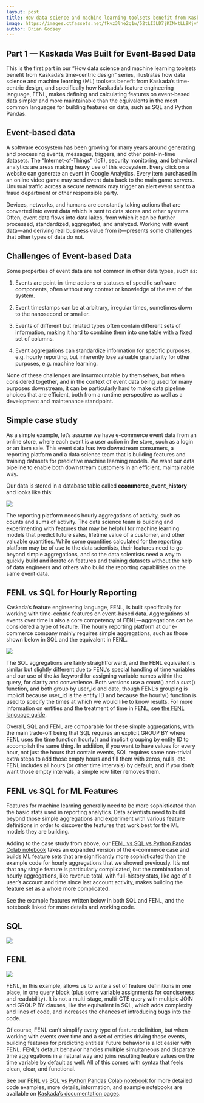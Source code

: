 ```yaml
---
layout: post
title: How data science and machine learning toolsets benefit from Kaskada’s time-centric design
image: https://images.ctfassets.net/fkvz3lhe2g1w/52tLI3LD7jKINxtLL9KjvM/55885af5d9f7eb35d5b8a95e4504a183/Screenshot_2022-12-05_at_2.28.47_PM.png?w=2880
author: Brian Godsey
---
```

## Part 1 — Kaskada Was Built for Event-Based Data

This is the first part in our “How data science and machine learning toolsets benefit from Kaskada’s time-centric design" series, illustrates how data science and machine learning (ML) toolsets benefit from Kaskada’s time-centric design, and specifically how Kaskada’s feature engineering language, FENL, makes defining and calculating features on event-based data simpler and more maintainable than the equivalents in the most common languages for building features on data, such as SQL and Python Pandas.

## Event-based data

A software ecosystem has been growing for many years around generating and processing events, messages, triggers, and other point-in-time datasets. The “Internet-of-Things” (IoT), security monitoring, and behavioral analytics are areas making heavy use of this ecosystem. Every click on a website can generate an event in Google Analytics. Every item purchased in an online video game may send event data back to the main game servers. Unusual traffic across a secure network may trigger an alert event sent to a fraud department or other responsible party.

Devices, networks, and humans are constantly taking actions that are converted into event data which is sent to data stores and other systems. Often, event data flows into data lakes, from which it can be further processed, standardized, aggregated, and analyzed. Working with event data—and deriving real business value from it—presents some challenges that other types of data do not.

## Challenges of Event-based Data

Some properties of event data are not common in other data types, such as:

1.  Events are point-in-time actions or statuses of specific software components, often without any context or knowledge of the rest of the system.
    
2.  Event timestamps can be at arbitrary, irregular times, sometimes down to the nanosecond or smaller.
    
3.  Events of different but related types often contain different sets of information, making it hard to combine them into one table with a fixed set of columns.
    
4.  Event aggregations can standardize information for specific purposes, e.g. hourly reporting, but inherently lose valuable granularity for other purposes, e.g. machine learning.
    

None of these challenges are insurmountable by themselves, but when considered together, and in the context of event data being used for many purposes downstream, it can be particularly hard to make data pipeline choices that are efficient, both from a runtime perspective as well as a development and maintenance standpoint.

## Simple case study

As a simple example, let’s assume we have e-commerce event data from an online store, where each event is a user action in the store, such as a login or an item sale. This event data has two downstream consumers, a reporting platform and a data science team that is building features and training datasets for predictive machine learning models. We want our data pipeline to enable both downstream customers in an efficient, maintainable way.

Our data is stored in a database table called  **ecommerce_event_history**  and looks like this:

![](https://images.ctfassets.net/fkvz3lhe2g1w/3ze26Z9iLvAI8wXcZiyTQO/81339f94a5219d1826265cfbf09c50e6/Screen_Shot_2022-08-11_at_2.31.07_PM.png)

The reporting platform needs hourly aggregations of activity, such as counts and sums of activity. The data science team is building and experimenting with features that may be helpful for machine learning models that predict future sales, lifetime value of a customer, and other valuable quantities. While some quantities calculated for the reporting platform may be of use to the data scientists, their features need to go beyond simple aggregations, and so the data scientists need a way to quickly build and iterate on features and training datasets without the help of data engineers and others who build the reporting capabilities on the same event data.

## FENL vs SQL for Hourly Reporting

Kaskada’s feature engineering language, FENL, is built specifically for working with time-centric features on event-based data. Aggregations of events over time is also a core competency of FENL—aggregations can be considered a type of feature. The hourly reporting platform at our e-commerce company mainly requires simple aggregations, such as those shown below in SQL and the equivalent in FENL.

![](https://images.ctfassets.net/fkvz3lhe2g1w/3siJnyfBDgkRpsig5OqbL1/8d0a6d731311ee8277d2ae37e4463a8f/Screen_Shot_2022-08-11_at_3.11.16_PM.png)

The SQL aggregations are fairly straightforward, and the FENL equivalent is similar but slightly different due to FENL’s special handling of time variables and our use of the  _let_ keyword for assigning variable names within the query, for clarity and convenience. Both versions use a  _count_() and a  _sum_() function, and both group by user_id and date, though FENL’s grouping is implicit because user_id is the entity ID and because the hourly() function is used to specify the times at which we would like to know results. For more information on entities and the treatment of time in FENL, see  [the FENL language guide](https://docs.kaskada.com/docs/language-guide).

Overall, SQL and FENL are comparable for these simple aggregations, with the main trade-off being that SQL requires an explicit GROUP BY where FENL uses the time function hourly() and implicit grouping by entity ID to accomplish the same thing. In addition, if you want to have values for every hour, not just the hours that contain events, SQL requires some non-trivial extra steps to add those empty hours and fill them with zeros, nulls, etc. FENL includes all hours (or other time intervals) by default, and if you don’t want those empty intervals, a simple row filter removes them.

## FENL vs SQL for ML Features

Features for machine learning generally need to be more sophisticated than the basic stats used in reporting analytics. Data scientists need to build beyond those simple aggregations and experiment with various feature definitions in order to discover the features that work best for the ML models they are building.

Adding to the case study from above, our  [FENL vs SQL vs Python Pandas Colab notebook](https://colab.research.google.com/drive/1Wg02zrxrJI_EEN8sAtoEXsRM7u8oDdBw?usp=sharing)  takes an expanded version of the e-commerce case and builds ML feature sets that are significantly more sophisticated than the example code for hourly aggregations that we showed previously. It’s not that any single feature is particularly complicated, but the combination of hourly aggregations, like revenue total, with full-history stats, like age of a user’s account and time since last account activity, makes building the feature set as a whole more complicated.

See the example features written below in both SQL and FENL, and the notebook linked for more details and working code.

## SQL

![](https://images.ctfassets.net/fkvz3lhe2g1w/1gcRTMPxWS7MJwIjQjYpAi/6eb489be82aa0c5e11981a2742d846a4/Screen_Shot_2022-08-11_at_2.39.52_PM.png)

## FENL

![](https://images.ctfassets.net/fkvz3lhe2g1w/2oeUU0Mh0iTs7vU0pQ9zso/f175039000f05656317586b6ec7d8b82/Screen_Shot_2022-08-11_at_2.42.04_PM.png)

FENL, in this example, allows us to write a set of feature definitions in one place, in one query block (plus some variable assignments for conciseness and readability). It is not a multi-stage, multi-CTE query with multiple JOIN and GROUP BY clauses, like the equivalent in SQL, which adds complexity and lines of code, and increases the chances of introducing bugs into the code.

Of course, FENL can’t simplify every type of feature definition, but when working with events over time and a set of entities driving those events, building features for predicting entities’ future behavior is a lot easier with FENL. FENL’s default behavior handles multiple simultaneous and disparate time aggregations in a natural way and joins resulting feature values on the time variable by default as well. All of this comes with syntax that feels clean, clear, and functional.

See our  [FENL vs SQL vs Python Pandas Colab notebook](https://colab.research.google.com/drive/1Wg02zrxrJI_EEN8sAtoEXsRM7u8oDdBw?usp=sharing)  for more detailed code examples, more details, information, and example notebooks are available on  [Kaskada’s documentation pages](https://docs.kaskada.com/docs).
